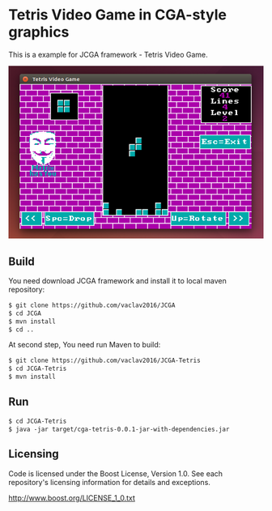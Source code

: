 # Tetris Video Game in CGA-style graphics

This is a example for JCGA framework - Tetris Video Game.

![Tetris Video Game](screenshot-tetris.png)

## Build

You need download JCGA framework and install it to local maven repository:

    $ git clone https://github.com/vaclav2016/JCGA
    $ cd JCGA
    $ mvn install
    $ cd ..

At second step, You need run Maven to build:

    $ git clone https://github.com/vaclav2016/JCGA-Tetris
    $ cd JCGA-Tetris
    $ mvn install

## Run

    $ cd JCGA-Tetris
    $ java -jar target/cga-tetris-0.0.1-jar-with-dependencies.jar

## Licensing

Code is licensed under the Boost License, Version 1.0. See each
repository's licensing information for details and exceptions.

http://www.boost.org/LICENSE_1_0.txt
